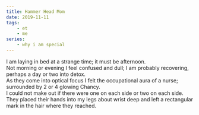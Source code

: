 ```yaml
---
title: Hammer Head Mom
date: 2019-11-11
tags:
    - et
    - me
series:
    - why i am special
---
```


I am laying in bed at a strange time; it must be afternoon.  
Not morning or evening I feel confused and dull; I am probably recovering, perhaps a day or two into detox.  
As they come into optical focus I felt the occupational aura of a nurse; surrounded by 2 or 4 glowing Chancy.  
I could not make out if there were one on each side or two on each side.  
They placed their hands into my legs about wrist deep and left a rectangular mark in the hair where they reached.  
